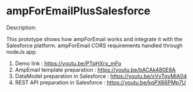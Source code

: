 # ampForEmailPlusSalesforce

Description:

This prototype shows how ampForEmail works and integrate it with the Salesforce platform.
ampForEmail CORS requirements handled through nodeJs app.


1. Demo link : https://youtu.be/PTpHXrx_mFo
2. AmpEmail template preparation : https://youtu.be/bACAk480E8A
3. DataModel preparation in Salesforce : https://youtu.be/xVyTqvMlA04
4. REST API preparation in Salesforce : https://youtu.be/kpPX66PMp7U
